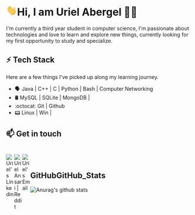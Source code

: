 # <img src="https://raw.githubusercontent.com/ABSphreak/ABSphreak/master/gifs/Hi.gif" width="30px">Hi, I am Uriel Abergel 👨‍💻

I'm currently a third year student in computer science, I'm passionate about technologies and love to learn and explore new things, currently looking for my first opportunity to study and specialize.



## ⚡ Tech Stack

Here are a few things I've picked up along my learning journey.

* 🗣 Java | C++ | C | Python | Bash | Computer Networking
* 🛢️ MySQL | SQLite | MongoDB | 
* :octocat: Git | Github
* 📟 Linux | Win |

## 📫 Get in touch

<br/>

<a href="https://www.linkedin.com/in/urielabergel/">
  <img align="left" alt="Uriel's Linkedin" width="22px" src="https://cdn.jsdelivr.net/npm/simple-icons@v3/icons/linkedin.svg" />
</a>

<a href="https://www.reddit.com/user/UrielAbergel">
  <img align="left" alt="Uriel Ansari | Reddit" width="22px" src="https://simpleicons.org/icons/reddit.svg" />
</a>

<a href="UrielAbergelll@gmail.com">
  <img align="left" alt="Uriel's Email" width="22px" src="https://cdn.jsdelivr.net/npm/simple-icons@v3/icons/gmail.svg" />
</a>


<br />




## GitHubGitHub_Stats

![Anurag's github stats](https://github-readme-stats.vercel.app/api?username=urielabergel&show_icons=true&theme=merko)
